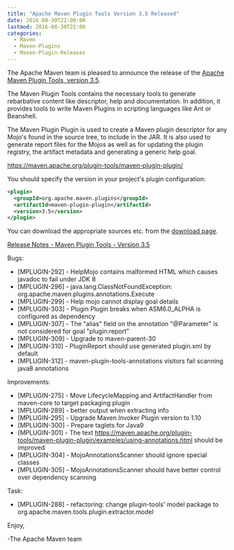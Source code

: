 ```yaml
---
title: "Apache Maven Plugin Tools Version 3.5 Released"
date: 2016-08-30T22:00:00
lastmod: 2016-08-30T22:00
categories:
  - Maven
  - Maven-Plugins
  - Maven-Plugin-Releases
---
```

The Apache Maven team is pleased to announce the release of the 
[Apache Maven Plugin Tools, version 3.5](https://maven.apache.org/plugin-tools/).

The Maven Plugin Tools contains the necessary tools to generate rebarbative
content like descriptor, help and documentation. In addition, it provides tools
to write Maven Plugins in scripting languages like Ant or Beanshell.

The Maven Plugin Plugin is used to create a Maven plugin descriptor for any
Mojo's found in the source tree, to include in the JAR. It is also used to
generate report files for the Mojos as well as for updating the plugin
registry, the artifact metadata and generating a generic help goal. 

https://maven.apache.org/plugin-tools/maven-plugin-plugin/

You should specify the version in your project's plugin configuration:

```xml
<plugin>
  <groupId>org.apache.maven.plugins</groupId>
  <artifactId>maven-plugin-plugin</artifactId>
  <version>3.5</version>
</plugin>
```
You can download the appropriate sources etc. from the [download page](https://maven.apache.org/plugins-tools/download.cgi).

<!-- more -->

[Release Notes - Maven Plugin Tools - Version 3.5](https://issues.apache.org/jira/secure/ReleaseNote.jspa?projectId=12317820&version=12331169)

Bugs:
 * [MPLUGIN-292] - HelpMojo contains malformed HTML which causes javadoc to fail under JDK 8
 * [MPLUGIN-296] - java.lang.ClassNotFoundException: org.apache.maven.plugins.annotations.Execute
 * [MPLUGIN-299] - Help mojo cannot display goal details
 * [MPLUGIN-303] - Plugin Plugin breaks when ASM6.0_ALPHA is configured as dependency
 * [MPLUGIN-307] - The "alias" field on the annotation "@Parameter" is not considered for goal "plugin:report"
 * [MPLUGIN-309] - Upgrade to maven-parent-30
 * [MPLUGIN-310] - PluginReport should use generated plugin.xml by default
 * [MPLUGIN-312] - maven-plugin-tools-annotations visitors fail scanning java8 annotations

Improvements:

 * [MPLUGIN-275] - Move LifecycleMapping and ArtifactHandler from maven-core to target packaging plugin
 * [MPLUGIN-289] - better output when extracting info
 * [MPLUGIN-295] - Upgrade Maven Invoker Plugin version to 1.10
 * [MPLUGIN-300] - Prepare taglets for Java9
 * [MPLUGIN-301] - The text https://maven.apache.org/plugin-tools/maven-plugin-plugin/examples/using-annotations.html should be improved
 * [MPLUGIN-304] - MojoAnnotationsScanner should ignore special classes
 * [MPLUGIN-305] - MojoAnnotationsScanner should have better control over dependency scanning

Task:

 * [MPLUGIN-288] - refactoring: change plugin-tools' model package to org.apache.maven.tools.plugin.extractor.model 

Enjoy,

-The Apache Maven team

